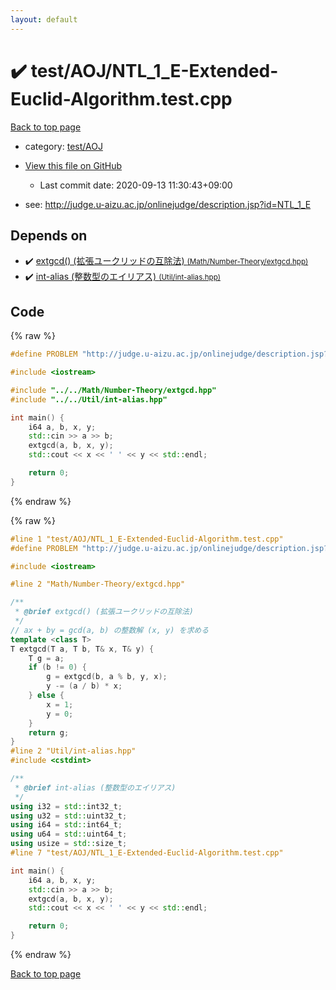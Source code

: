 ```yaml
---
layout: default
---
```


<!-- mathjax config similar to math.stackexchange -->
<script type="text/javascript" async
  src="https://cdnjs.cloudflare.com/ajax/libs/mathjax/2.7.5/MathJax.js?config=TeX-MML-AM_CHTML">
</script>
<script type="text/x-mathjax-config">
  MathJax.Hub.Config({
    TeX: { equationNumbers: { autoNumber: "AMS" }},
    tex2jax: {
      inlineMath: [ ['$','$'] ],
      processEscapes: true
    },
    "HTML-CSS": { matchFontHeight: false },
    displayAlign: "left",
    displayIndent: "2em"
  });
</script>

<script type="text/javascript" src="https://cdnjs.cloudflare.com/ajax/libs/jquery/3.4.1/jquery.min.js"></script>
<script src="https://cdn.jsdelivr.net/npm/jquery-balloon-js@1.1.2/jquery.balloon.min.js" integrity="sha256-ZEYs9VrgAeNuPvs15E39OsyOJaIkXEEt10fzxJ20+2I=" crossorigin="anonymous"></script>
<script type="text/javascript" src="../../../assets/js/copy-button.js"></script>
<link rel="stylesheet" href="../../../assets/css/copy-button.css" />


# :heavy_check_mark: test/AOJ/NTL_1_E-Extended-Euclid-Algorithm.test.cpp

<a href="../../../index.html">Back to top page</a>

* category: <a href="../../../index.html#dada0dcc232b029913f2cd4354c73c4b">test/AOJ</a>
* <a href="{{ site.github.repository_url }}/blob/master/test/AOJ/NTL_1_E-Extended-Euclid-Algorithm.test.cpp">View this file on GitHub</a>
    - Last commit date: 2020-09-13 11:30:43+09:00


* see: <a href="http://judge.u-aizu.ac.jp/onlinejudge/description.jsp?id=NTL_1_E">http://judge.u-aizu.ac.jp/onlinejudge/description.jsp?id=NTL_1_E</a>


## Depends on

* :heavy_check_mark: <a href="../../../library/Math/Number-Theory/extgcd.hpp.html">extgcd() (拡張ユークリッドの互除法) <small>(Math/Number-Theory/extgcd.hpp)</small></a>
* :heavy_check_mark: <a href="../../../library/Util/int-alias.hpp.html">int-alias (整数型のエイリアス) <small>(Util/int-alias.hpp)</small></a>


## Code

<a id="unbundled"></a>
{% raw %}
```cpp
#define PROBLEM "http://judge.u-aizu.ac.jp/onlinejudge/description.jsp?id=NTL_1_E"

#include <iostream>

#include "../../Math/Number-Theory/extgcd.hpp"
#include "../../Util/int-alias.hpp"

int main() {
    i64 a, b, x, y;
    std::cin >> a >> b;
    extgcd(a, b, x, y);
    std::cout << x << ' ' << y << std::endl;

    return 0;
}
```
{% endraw %}

<a id="bundled"></a>
{% raw %}
```cpp
#line 1 "test/AOJ/NTL_1_E-Extended-Euclid-Algorithm.test.cpp"
#define PROBLEM "http://judge.u-aizu.ac.jp/onlinejudge/description.jsp?id=NTL_1_E"

#include <iostream>

#line 2 "Math/Number-Theory/extgcd.hpp"

/**
 * @brief extgcd() (拡張ユークリッドの互除法)
 */
// ax + by = gcd(a, b) の整数解 (x, y) を求める
template <class T>
T extgcd(T a, T b, T& x, T& y) {
    T g = a;
    if (b != 0) {
        g = extgcd(b, a % b, y, x);
        y -= (a / b) * x;
    } else {
        x = 1;
        y = 0;
    }
    return g;
}
#line 2 "Util/int-alias.hpp"
#include <cstdint>

/**
 * @brief int-alias (整数型のエイリアス)
 */
using i32 = std::int32_t;
using u32 = std::uint32_t;
using i64 = std::int64_t;
using u64 = std::uint64_t;
using usize = std::size_t;
#line 7 "test/AOJ/NTL_1_E-Extended-Euclid-Algorithm.test.cpp"

int main() {
    i64 a, b, x, y;
    std::cin >> a >> b;
    extgcd(a, b, x, y);
    std::cout << x << ' ' << y << std::endl;

    return 0;
}

```
{% endraw %}

<a href="../../../index.html">Back to top page</a>

